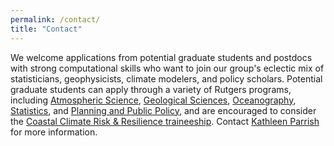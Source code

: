 ```yaml
---
permalink: /contact/
title: "Contact" 
---
```



We welcome applications from potential graduate students and postdocs with strong computational skills who want to join our group's eclectic mix of statisticians, geophysicists, climate modelers, and policy scholars. Potential graduate students can apply through a variety of Rutgers programs, including [Atmospheric Science](http://envsci.rutgers.edu/academics/atmos_grad/), [Geological Sciences](https://eps.rutgers.edu/academics/graduate/graduate-program),  [Oceanography](https://marine.rutgers.edu/main/academics/graduate), [Statistics](https://www.stat.rutgers.edu/academics/graduate-program), and [Planning and Public Policy](https://bloustein.rutgers.edu/graduate/doctoral-studies/), and are encouraged to consider the [Coastal Climate Risk & Resilience traineeship](http://c2r2.rutgers.edu/). Contact [Kathleen Parrish](kathleen-dot-parrish-at-rutgers-dot-edu) for more information.
